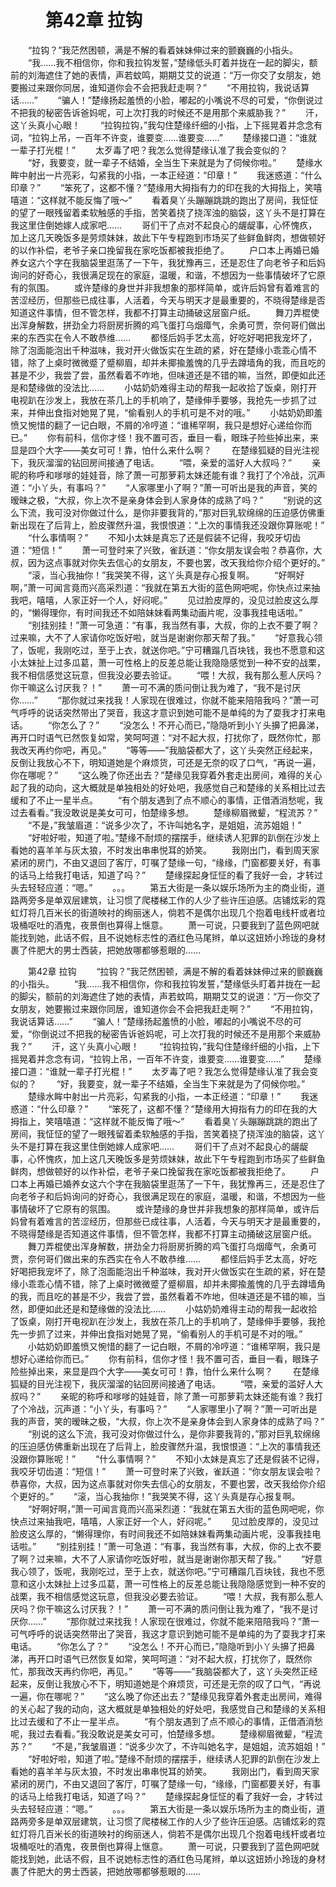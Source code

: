 # 　　第42章 拉钩
　　“拉钩？”我茫然困顿，满是不解的看着妹妹伸过来的颤巍巍的小指头。
　　“我……我不相信你，你和我拉钩发誓，”楚缘低头盯着并拢在一起的脚尖，额前的刘海遮住了她的表情，声若蚊鸣，期期艾艾的说道：“万一你交了女朋友，她要搬过来跟你同居，谁知道你会不会把我赶走啊？”
　　“不用拉钩，我说话算话……”
　　“骗人！”楚缘扬起羞愤的小脸，嘟起的小嘴说不尽的可爱，“你倒说过不把我的秘密告诉爸妈呢，可上次打我的时候还不是用那个来威胁我？”
　　汗，这丫头真小心眼！
　　“拉钩拉钩，”我勾住楚缘纤细的小指，上下摇晃着并念念有词，“拉钩上吊，一百年不许变，谁要变……谁要变……”
　　楚缘接口道：“谁就一辈子打光棍！”
　　太歹毒了吧？我怎么觉得楚缘认准了我会变似的？
　　“好，我要变，就一辈子不结婚，全当生下来就是为了伺候你啦。”
　　楚缘水眸中射出一片亮彩，勾紧我的小指，一本正经道：“印章！”
　　我迷惑道：“什么印章？”
　　“笨死了，这都不懂？”楚缘用大拇指有力的印在我的大拇指上，笑嘻嘻道：“这样就不能反悔了哦～”
　　看着臭丫头蹦蹦跳跳的跑出了房间，我怔怔的望了一眼残留着柔软触感的手指，苦笑着挠了挠浑浊的脑袋，这丫头不是打算在我这里住倒她嫁人成家吧……
　　哥们干了点对不起良心的龌龊事，心怀愧疚，加上这几天晚饭多是劳烦妹妹，故此下午专程跑到市场买了些鲜鱼鲜肉，想做顿好的以作补偿，老爷子亲口挽留我在家吃饭都被我拒绝了。
　　户口本上再婚已婚养女这六个字在我脑袋里逛荡了一下午，我犹豫再三，还是忍住了向老爷子和后妈询问的好奇心，我很满足现在的家庭，温暖，和谐，不想因为一些事情破坏了它原有的氛围。
　　或许楚缘的身世并非我想象的那样简单，或许后妈曾有着难言的苦涩经历，但那些已成往事，人活着，今天与明天才是最重要的，不晓得楚缘是否知道这件事情，但不管怎样，我都不打算主动捅破这层窗户纸。
　　舞刀弄棍使出浑身解数，拼劲全力将厨房折腾的鸡飞蛋打乌烟瘴气，余勇可贾，奈何哥们做出来的东西实在令人不敢恭维……
　　都怪后妈手艺太高，好吃好喝把我宠坏了，除了泡面能泡出千种滋味，我对开火做饭实在生疏的紧，好在楚缘小乖乖心情不错，除了上桌时微微蹙了蹙柳眉，却并未揶揄羞愧的几乎去蹲墙角的我，而且吃的甚是不少，我尝了尝，虽然看着不咋地，但味道还是不错的嘛，当然，即便如此还是和楚缘做的没法比……
　　小姑奶奶难得主动的帮我一起收拾了饭桌，刚打开电视趴在沙发上，我放在茶几上的手机响了，楚缘伸手要够，我抢先一步抓了过来，并伸出食指对她晃了晃，“偷看别人的手机可是不对的哦。”
　　小姑奶奶即羞愤又惋惜的翻了一记白眼，不屑的冷哼道：“谁稀罕啊，我只是想好心递给你而已。”
　　你有前科，信你才怪！我不置可否，垂目一看，眼珠子险些掉出来，来显是四个大字——美女可可！靠，怕什么来什么啊？
　　在楚缘狐疑的目光注视下，我灰溜溜的钻回房间接通了电话。
　　“喂，亲爱的滥好人大叔吗？”
　　亲昵的称呼和嗲嗲的娃娃音，除了萧一可那萝莉太妹还能有谁？我打了个冷战，沉声道：“小丫头，有事吗？”
　　“人家哪里小了啊？”萧一可听出是我的声音，笑的暧昧之极，“大叔，你上次不是亲身体会到人家身体的成熟了吗？”
　　“别说的这么下流，我可没对你做过什么，是你非要我背的，”那对巨乳软绵绵的压迫感仿佛重新出现在了后背上，脸皮骤然升温，我恨恨道：“上次的事情我还没跟你算账呢！”
　　“什么事情啊？”
　　不知小太妹是真忘了还是假装不记得，我咬牙切齿道：“短信！”
　　萧一可登时来了兴致，雀跃道：“你女朋友误会啦？恭喜你，大叔，因为这点事就对你失去信心的女朋友，不要也罢，改天我给你介绍个更好的。”
　　“滚，当心我抽你！”我哭笑不得，这丫头真是存心报复啊。
　　“好啊好啊，”萧一可闻言竟而兴高采烈道：“我就在第五大街的蓝色网吧呢，你快点过来抽我吧，嘻嘻，人家正好一个人，好闷呢。”
　　见过脸皮厚的，没见过脸皮这么厚的，“懒得理你，有时间我还不如陪妹妹看两集动画片呢，没事我挂电话啦。”
　　“别挂别挂！”萧一可急道：“有事，我当然有事，大叔，你的上衣不要了啊？过来嘛，大不了人家请你吃饭好啦，就当是谢谢你那天帮了我。”
　　“好意我心领了，饭呢，我刚吃过，至于上衣，就送你吧。”宁可糟蹋几百块钱，我也不愿意和这小太妹扯上过多瓜葛，萧一可性格上的反差总能让我隐隐感觉到一种不安的战栗，我不相信感觉这玩意，但我没必要去验证。
　　“喂！大叔，我有那么惹人厌吗？你干嘛这么讨厌我？！”
　　萧一可不满的质问倒让我为难了，“我不是讨厌你……”
　　“那你就过来找我！人家现在很难过，你就不能来陪陪我吗？”萧一可气呼呼的说话突然带出了哭音，我这才意识到她可能不是单纯的为了耍我才打来电话。
　　“你怎么了？”
　　“没怎么！不开心而已，”隐隐听到小丫头擤了把鼻涕，再开口时语气已然恢复如常，笑呵呵道：“对不起大叔，打扰你了，既然你忙，那我改天再约你吧，再见。”
　　“等等——”我脑袋都大了，这丫头突然正经起来，反倒让我放心不下，明知道她是个麻烦货，可还是无奈的叹了口气，“再说一遍，你在哪呢？”
　　“这么晚了你还出去？”楚缘见我穿着外套走出房间，难得的关心起了我的动向，这大概就是单独相处的好处吧，我感觉自己和楚缘的关系相比过去缓和了不止一星半点。
　　“有个朋友遇到了点不顺心的事情，正借酒消愁呢，我过去看看。”我没敢说是美女可可，怕楚缘多想。
　　楚缘柳眉微颦，“程流苏？”
　　“不是，”我皱眉道：“说多少次了，不许叫她名字，是姐姐，流苏姐姐！”
　　“好啦好啦，知道了啦。”楚缘不耐烦的摆摆手，继续诱人犯罪的趴倒在沙发上看她的喜羊羊与灰太狼，不时发出串串悦耳的娇笑。
　　我刚出门，看到周天家紧闭的房门，不由又退回了客厅，叮嘱了楚缘一句，“缘缘，门窗都要关好，有事的话马上给我打电话，知道了吗？”
　　楚缘探起身怔怔的看了我好一会，才转过头去轻轻应道：“嗯。”
　　。。。
　　第五大街是一条以娱乐场所为主的商业街，道路两旁多是单双层建筑，让习惯了爬楼梯工作的人少了些许压迫感。店铺炫彩的霓虹灯将几百米长的街道映衬的绚丽迷人，倘若不是偶尔出现几个抱着电线杆或者垃圾桶呕吐的酒鬼，夜景倒也算得上惬意。
　　萧一可说，只要我到了蓝色网吧就能找到她，此话不假，且不说她标志性的酒红色马尾辫，单以这妞娇小玲珑的身材裹了件肥大的男士西装，把她放哪都够惹眼的……

　　第42章 拉钩
　　“拉钩？”我茫然困顿，满是不解的看着妹妹伸过来的颤巍巍的小指头。
　　“我……我不相信你，你和我拉钩发誓，”楚缘低头盯着并拢在一起的脚尖，额前的刘海遮住了她的表情，声若蚊鸣，期期艾艾的说道：“万一你交了女朋友，她要搬过来跟你同居，谁知道你会不会把我赶走啊？”
　　“不用拉钩，我说话算话……”
　　“骗人！”楚缘扬起羞愤的小脸，嘟起的小嘴说不尽的可爱，“你倒说过不把我的秘密告诉爸妈呢，可上次打我的时候还不是用那个来威胁我？”
　　汗，这丫头真小心眼！
　　“拉钩拉钩，”我勾住楚缘纤细的小指，上下摇晃着并念念有词，“拉钩上吊，一百年不许变，谁要变……谁要变……”
　　楚缘接口道：“谁就一辈子打光棍！”
　　太歹毒了吧？我怎么觉得楚缘认准了我会变似的？
　　“好，我要变，就一辈子不结婚，全当生下来就是为了伺候你啦。”
　　楚缘水眸中射出一片亮彩，勾紧我的小指，一本正经道：“印章！”
　　我迷惑道：“什么印章？”
　　“笨死了，这都不懂？”楚缘用大拇指有力的印在我的大拇指上，笑嘻嘻道：“这样就不能反悔了哦～”
　　看着臭丫头蹦蹦跳跳的跑出了房间，我怔怔的望了一眼残留着柔软触感的手指，苦笑着挠了挠浑浊的脑袋，这丫头不是打算在我这里住倒她嫁人成家吧……
　　哥们干了点对不起良心的龌龊事，心怀愧疚，加上这几天晚饭多是劳烦妹妹，故此下午专程跑到市场买了些鲜鱼鲜肉，想做顿好的以作补偿，老爷子亲口挽留我在家吃饭都被我拒绝了。
　　户口本上再婚已婚养女这六个字在我脑袋里逛荡了一下午，我犹豫再三，还是忍住了向老爷子和后妈询问的好奇心，我很满足现在的家庭，温暖，和谐，不想因为一些事情破坏了它原有的氛围。
　　或许楚缘的身世并非我想象的那样简单，或许后妈曾有着难言的苦涩经历，但那些已成往事，人活着，今天与明天才是最重要的，不晓得楚缘是否知道这件事情，但不管怎样，我都不打算主动捅破这层窗户纸。
　　舞刀弄棍使出浑身解数，拼劲全力将厨房折腾的鸡飞蛋打乌烟瘴气，余勇可贾，奈何哥们做出来的东西实在令人不敢恭维……
　　都怪后妈手艺太高，好吃好喝把我宠坏了，除了泡面能泡出千种滋味，我对开火做饭实在生疏的紧，好在楚缘小乖乖心情不错，除了上桌时微微蹙了蹙柳眉，却并未揶揄羞愧的几乎去蹲墙角的我，而且吃的甚是不少，我尝了尝，虽然看着不咋地，但味道还是不错的嘛，当然，即便如此还是和楚缘做的没法比……
　　小姑奶奶难得主动的帮我一起收拾了饭桌，刚打开电视趴在沙发上，我放在茶几上的手机响了，楚缘伸手要够，我抢先一步抓了过来，并伸出食指对她晃了晃，“偷看别人的手机可是不对的哦。”
　　小姑奶奶即羞愤又惋惜的翻了一记白眼，不屑的冷哼道：“谁稀罕啊，我只是想好心递给你而已。”
　　你有前科，信你才怪！我不置可否，垂目一看，眼珠子险些掉出来，来显是四个大字——美女可可！靠，怕什么来什么啊？
　　在楚缘狐疑的目光注视下，我灰溜溜的钻回房间接通了电话。
　　“喂，亲爱的滥好人大叔吗？”
　　亲昵的称呼和嗲嗲的娃娃音，除了萧一可那萝莉太妹还能有谁？我打了个冷战，沉声道：“小丫头，有事吗？”
　　“人家哪里小了啊？”萧一可听出是我的声音，笑的暧昧之极，“大叔，你上次不是亲身体会到人家身体的成熟了吗？”
　　“别说的这么下流，我可没对你做过什么，是你非要我背的，”那对巨乳软绵绵的压迫感仿佛重新出现在了后背上，脸皮骤然升温，我恨恨道：“上次的事情我还没跟你算账呢！”
　　“什么事情啊？”
　　不知小太妹是真忘了还是假装不记得，我咬牙切齿道：“短信！”
　　萧一可登时来了兴致，雀跃道：“你女朋友误会啦？恭喜你，大叔，因为这点事就对你失去信心的女朋友，不要也罢，改天我给你介绍个更好的。”
　　“滚，当心我抽你！”我哭笑不得，这丫头真是存心报复啊。
　　“好啊好啊，”萧一可闻言竟而兴高采烈道：“我就在第五大街的蓝色网吧呢，你快点过来抽我吧，嘻嘻，人家正好一个人，好闷呢。”
　　见过脸皮厚的，没见过脸皮这么厚的，“懒得理你，有时间我还不如陪妹妹看两集动画片呢，没事我挂电话啦。”
　　“别挂别挂！”萧一可急道：“有事，我当然有事，大叔，你的上衣不要了啊？过来嘛，大不了人家请你吃饭好啦，就当是谢谢你那天帮了我。”
　　“好意我心领了，饭呢，我刚吃过，至于上衣，就送你吧。”宁可糟蹋几百块钱，我也不愿意和这小太妹扯上过多瓜葛，萧一可性格上的反差总能让我隐隐感觉到一种不安的战栗，我不相信感觉这玩意，但我没必要去验证。
　　“喂！大叔，我有那么惹人厌吗？你干嘛这么讨厌我？！”
　　萧一可不满的质问倒让我为难了，“我不是讨厌你……”
　　“那你就过来找我！人家现在很难过，你就不能来陪陪我吗？”萧一可气呼呼的说话突然带出了哭音，我这才意识到她可能不是单纯的为了耍我才打来电话。
　　“你怎么了？”
　　“没怎么！不开心而已，”隐隐听到小丫头擤了把鼻涕，再开口时语气已然恢复如常，笑呵呵道：“对不起大叔，打扰你了，既然你忙，那我改天再约你吧，再见。”
　　“等等——”我脑袋都大了，这丫头突然正经起来，反倒让我放心不下，明知道她是个麻烦货，可还是无奈的叹了口气，“再说一遍，你在哪呢？”
　　“这么晚了你还出去？”楚缘见我穿着外套走出房间，难得的关心起了我的动向，这大概就是单独相处的好处吧，我感觉自己和楚缘的关系相比过去缓和了不止一星半点。
　　“有个朋友遇到了点不顺心的事情，正借酒消愁呢，我过去看看。”我没敢说是美女可可，怕楚缘多想。
　　楚缘柳眉微颦，“程流苏？”
　　“不是，”我皱眉道：“说多少次了，不许叫她名字，是姐姐，流苏姐姐！”
　　“好啦好啦，知道了啦。”楚缘不耐烦的摆摆手，继续诱人犯罪的趴倒在沙发上看她的喜羊羊与灰太狼，不时发出串串悦耳的娇笑。
　　我刚出门，看到周天家紧闭的房门，不由又退回了客厅，叮嘱了楚缘一句，“缘缘，门窗都要关好，有事的话马上给我打电话，知道了吗？”
　　楚缘探起身怔怔的看了我好一会，才转过头去轻轻应道：“嗯。”
　　。。。
　　第五大街是一条以娱乐场所为主的商业街，道路两旁多是单双层建筑，让习惯了爬楼梯工作的人少了些许压迫感。店铺炫彩的霓虹灯将几百米长的街道映衬的绚丽迷人，倘若不是偶尔出现几个抱着电线杆或者垃圾桶呕吐的酒鬼，夜景倒也算得上惬意。
　　萧一可说，只要我到了蓝色网吧就能找到她，此话不假，且不说她标志性的酒红色马尾辫，单以这妞娇小玲珑的身材裹了件肥大的男士西装，把她放哪都够惹眼的……
